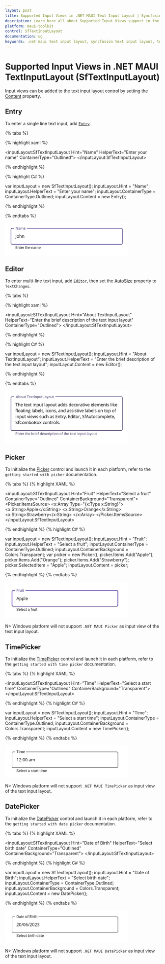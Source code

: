 ```yaml
---
layout: post
title: Supported Input Views in .NET MAUI Text Input Layout | Syncfusion®
description: Learn here all about Supported Input Views support in the Syncfusion® .NET MAUI Text Input Layout (SfTextInputLayout) control and more.
platform: maui-toolkit
control: SfTextInputLayout
documentation: ug
keywords: .net maui text input layout, syncfusion text input layout, text input layout maui.
---
```


# Supported Input Views in .NET MAUI TextInputLayout (SfTextInputLayout)

Input views can be added to the text input layout control by setting the [Content](https://help.syncfusion.com/cr/maui-toolkit/Syncfusion.Maui.Toolkit.SfContentView.html#Syncfusion_Maui_Toolkit_SfContentView_Content) property.

## Entry

To enter a single line text input, add [`Entry`](https://learn.microsoft.com/en-us/dotnet/maui/user-interface/controls/entry).

{% tabs %} 

{% highlight xaml %} 

<inputLayout:SfTextInputLayout Hint="Name"
                               HelperText="Enter your name"
                               ContainerType="Outlined">
   <Entry />
</inputLayout:SfTextInputLayout>  

{% endhighlight %}

{% highlight C# %} 

var inputLayout = new SfTextInputLayout();
inputLayout.Hint = "Name"; 
inputLayout.HelperText = "Enter your name";
inputLayout.ContainerType = ContainerType.Outlined;
inputLayout.Content = new Entry(); 

{% endhighlight %}

{% endtabs %}

![Entry in .NET MAUI TextInputLayout.](images/SupportedInputViews/Entry.png)

## Editor

To enter multi-line text input, add [`Editor`](https://learn.microsoft.com/en-us/dotnet/maui/user-interface/controls/editor), then set the [AutoSize](https://learn.microsoft.com/en-us/dotnet/api/microsoft.maui.controls.editor.autosize?view=net-maui-8.0#microsoft-maui-controls-editor-autosize) property to `TextChanges`.

{% tabs %} 

{% highlight xaml %} 

<inputLayout:SfTextInputLayout Hint="About TextInputLayout" 
                               HelperText="Enter the brief description of the text input layout"
                               ContainerType="Outlined">
   <Editor />
</inputLayout:SfTextInputLayout>  

{% endhighlight %}

{% highlight C# %} 

var inputLayout = new SfTextInputLayout();
inputLayout.Hint = "About TextInputLayout";
inputLayout.HelperText = "Enter the brief description of the text input layout";
inputLayout.Content = new Editor(); 

{% endhighlight %}

{% endtabs %}

![Editor in .NET MAUI TextInputLayout.](images/SupportedInputViews/Editor.jpg)

## Picker

To initialize the [Picker](https://learn.microsoft.com/en-us/dotnet/maui/user-interface/controls/picker) control and launch it in each platform, refer to the `getting started with picker` documentation.

{% tabs %}
{% highlight XAML %}

<inputLayout:SfTextInputLayout Hint="Fruit" 
                               HelperText="Select a fruit"
                               ContainerType="Outlined"
                               ContainerBackground="Transparent">
   <Picker SelectedItem="Apple">
        <Picker.ItemsSource>
            <x:Array Type="{x:Type x:String}">
                <x:String>Apple</x:String>
                <x:String>Orange</x:String>
                <x:String>Strawberry</x:String>
            </x:Array>
        </Picker.ItemsSource>
   </Picker>
</inputLayout:SfTextInputLayout> 

{% endhighlight %}
{% highlight C# %}

var inputLayout = new SfTextInputLayout();
inputLayout.Hint = "Fruit"; 
inputLayout.HelperText = "Select a fruit";
inputLayout.ContainerType = ContainerType.Outlined;
inputLayout.ContainerBackground = Colors.Transparent;
var picker = new Picker();
picker.Items.Add("Apple");
picker.Items.Add("Orange");
picker.Items.Add("Strawberry");
picker.SelectedItem = "Apple";
inputLayout.Content = picker;

{% endhighlight %}
{% endtabs %}

![Picker in .NET MAUI TextInputLayout.](images/SupportedInputViews/Picker.jpg)

N> Windows platform will not support `.NET MAUI Picker` as input view of the text input layout.

## TimePicker

To initialize the [TimePicker](https://learn.microsoft.com/en-us/dotnet/maui/user-interface/controls/timepicker) control and launch it in each platform, refer to the `getting started with time picker` documentation.

{% tabs %}
{% highlight XAML %}

 <inputLayout:SfTextInputLayout Hint="Time" 
                               HelperText="Select a start time"
                               ContainerType="Outlined"
                               ContainerBackground="Transparent">
    <TimePicker/>
 </inputLayout:SfTextInputLayout>

{% endhighlight %}
{% highlight C# %}

var inputLayout = new SfTextInputLayout();
inputLayout.Hint = "Time"; 
inputLayout.HelperText = "Select a start time";
inputLayout.ContainerType = ContainerType.Outlined;
inputLayout.ContainerBackground = Colors.Transparent;
inputLayout.Content = new TimePicker(); 

{% endhighlight %}
{% endtabs %}

![TimePicker in .NET MAUI TextInputLayout.](images/SupportedInputViews/TimePicker.jpg)

N> Windows platform will not support `.NET MAUI TimePicker` as input view of the text input layout.

## DatePicker

To initialize the [DatePicker]( https://learn.microsoft.com/en-us/dotnet/maui/user-interface/controls/DatePicker) control and launch it in each platform, refer to the `getting started with date picker` documentation.

{% tabs %}
{% highlight XAML %}

<inputLayout:SfTextInputLayout Hint="Date of Birth" 
                               HelperText="Select birth date"
                               ContainerType="Outlined"
                               ContainerBackground="Transparent">
    <DatePicker/>
</inputLayout:SfTextInputLayout> 

{% endhighlight %}
{% highlight C# %}

var inputLayout = new SfTextInputLayout();
inputLayout.Hint = "Date of Birth"; 
inputLayout.HelperText = "Select birth date";
inputLayout.ContainerType = ContainerType.Outlined;
inputLayout.ContainerBackground = Colors.Transparent;
inputLayout.Content = new DatePicker(); 

{% endhighlight %}
{% endtabs %}

![DatePicker in .NET MAUI TextInputLayout.](images/SupportedInputViews/DatePicker.jpg)

N> Windows platform will not support `.NET MAUI DatePicker` as input view of the text input layout.

